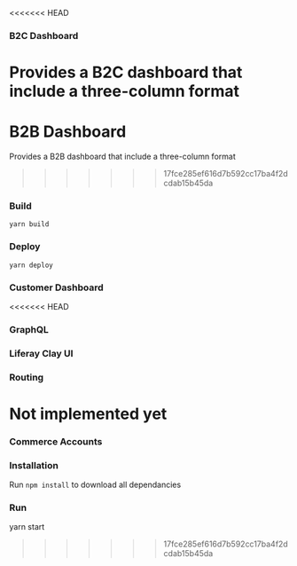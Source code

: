 <<<<<<< HEAD
### B2C Dashboard
Provides a B2C dashboard that include a three-column format
=======
# B2B Dashboard
Provides a B2B dashboard that include a three-column format
>>>>>>> 17fce285ef616d7b592cc17ba4f2dcdab15b45da

### Build
`yarn build`

### Deploy
`yarn deploy`

### Customer Dashboard

<link href="https://cdn.jsdelivr.net/npm/bootstrap@5.0.0-beta3/dist/css/bootstrap.min.css" rel="stylesheet" integrity="sha384-eOJMYsd53ii+scO/bJGFsiCZc+5NDVN2yr8+0RDqr0Ql0h+rP48ckxlpbzKgwra6" crossorigin="anonymous">

<<<<<<< HEAD
### GraphQL

### Liferay Clay UI


### Routing
Not implemented yet
=======
### Commerce Accounts


### Installation
Run `npm install` to download all dependancies

### Run
yarn start
>>>>>>> 17fce285ef616d7b592cc17ba4f2dcdab15b45da
